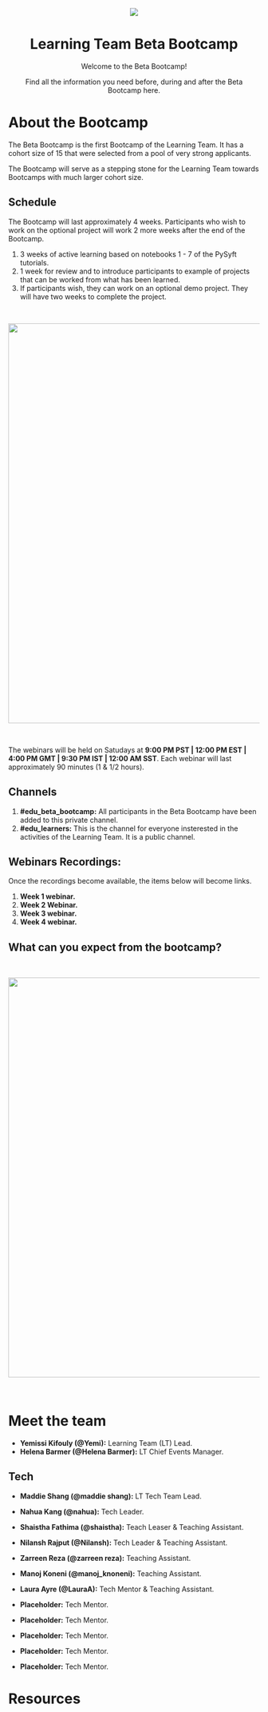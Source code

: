 <p align="center">
  <img src="https://github.com/yemikifouly/Bootcamps/blob/master/images/om_logo.png">
</p>
<h1 align='center'>Learning Team Beta Bootcamp</h1>
    
<p align='center'>Welcome to the Beta Bootcamp!</p>
<p align='center'>Find all the information you need before, during and after the Beta Bootcamp here.</p>

# About the Bootcamp

The Beta Bootcamp is the first Bootcamp of the Learning Team. It has a cohort size of 15 that were selected from a pool of very strong applicants.

The Bootcamp will serve as a stepping stone for the Learning Team towards Bootcamps with much larger cohort size.

## Schedule

The Bootcamp will last approximately 4 weeks. Participants who wish to work on the optional project will work 2 more weeks after the end of the Bootcamp.

1. 3 weeks of active learning based on notebooks 1 - 7 of the PySyft tutorials.
2. 1 week for review and to introduce participants to example of projects that can be worked from what has been learned.
3. If participants wish, they can work on an optional demo project. They will have two weeks to complete the project.


<br>
<p align="center">
  <img width='800' src="https://github.com/yemikifouly/Bootcamps/blob/master/images/plan.png">
</p>
<br>

The webinars will be held on Satudays at **9:00 PM PST | 12:00 PM EST | 4:00 PM GMT | 9:30 PM IST | 12:00 AM SST**. Each webinar will last approximately 90 minutes (1 & 1/2 hours).

## Channels

1. **#edu_beta_bootcamp:** All participants in the Beta Bootcamp have been added to this private channel.
2. **#edu_learners:** This is the channel for everyone insterested in the activities of the Learning Team. It is a public channel.

## Webinars Recordings:

Once the recordings become available, the items below will become links.

1. **Week 1 webinar.**
2. **Week 2 Webinar.**
3. **Week 3 webinar.**
4. **Week 4 webinar.**

## What can you expect from the bootcamp?

<br>
<p align="center">
  <img width='800' src="https://github.com/yemikifouly/Bootcamps/blob/master/images/info.png">
</p>
<br>

# Meet the team

* **Yemissi Kifouly (@Yemi):** Learning Team (LT) Lead.
* **Helena Barmer (@Helena Barmer):** LT Chief Events Manager.

## Tech

* **Maddie Shang (@maddie shang):** LT Tech Team Lead.

* **Nahua Kang (@nahua):** Tech Leader.
* **Shaistha Fathima (@shaistha):** Teach Leaser & Teaching Assistant.
* **Nilansh Rajput (@Nilansh):** Tech Leader & Teaching Assistant.
* **Zarreen Reza (@zarreen reza):** Teaching Assistant.
* **Manoj Koneni (@manoj_knoneni):** Teaching Assistant.
* **Laura Ayre (@LauraA):** Tech Mentor & Teaching Assistant.

* **Placeholder:** Tech Mentor.
* **Placeholder:** Tech Mentor.
* **Placeholder:** Tech Mentor.
* **Placeholder:** Tech Mentor.
* **Placeholder:** Tech Mentor.


# Resources

